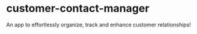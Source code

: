# customer-contact-manager
An app to effortlessly organize, track and enhance customer relationships!
